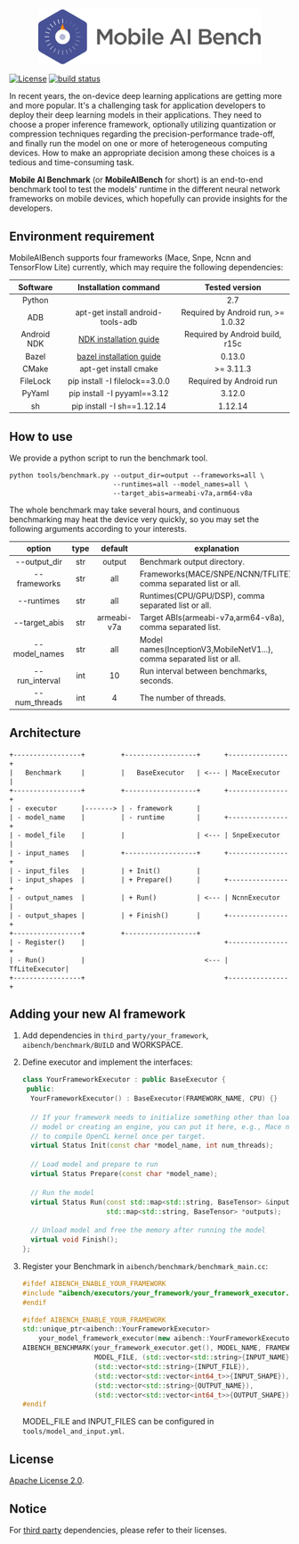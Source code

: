 <div align="center">
<img src="logo.png" width="400" alt="Mobile AI Bench" />
</div>

[![License](https://img.shields.io/badge/License-Apache%202.0-blue.svg)](LICENSE)
[![build status](http://v9.git.n.xiaomi.com/deep-computing/mobile-ai-bench/badges/master/build.svg)](http://v9.git.n.xiaomi.com/deep-computing/mobile-ai-bench/commits/master)

In recent years, the on-device deep learning applications are getting more and
more popular. It's a challenging task for application developers to deploy their
deep learning models in their applications. They need to choose a proper
inference framework, optionally utilizing quantization or compression
techniques regarding the precision-performance trade-off, and finally
run the model on one or more of heterogeneous computing devices. How to make an
appropriate decision among these choices is a tedious and time-consuming task.

**Mobile AI Benchmark** (or **MobileAIBench** for short) is an end-to-end 
benchmark tool to test the models' runtime in the different neural network 
frameworks on mobile devices, which hopefully can provide insights for the 
developers.

## Environment requirement

MobileAIBench supports four frameworks (Mace, Snpe, Ncnn and TensorFlow Lite) 
currently, which may require the following dependencies:

| Software  | Installation command  | Tested version  |
| :-------: | :-------------------: | :-------------: |
| Python  |   | 2.7  |
| ADB  | apt-get install android-tools-adb  | Required by Android run, >= 1.0.32  |
| Android NDK  | [NDK installation guide](https://developer.android.com/ndk/guides/setup#install) | Required by Android build, r15c |
| Bazel  | [bazel installation guide](https://docs.bazel.build/versions/master/install.html)  | 0.13.0  |
| CMake  | apt-get install cmake  | >= 3.11.3  |
| FileLock  | pip install -I filelock==3.0.0  | Required by Android run  |
| PyYaml  | pip install -I pyyaml==3.12  | 3.12.0  |
| sh  | pip install -I sh==1.12.14  | 1.12.14  |

## How to use

We provide a python script to run the benchmark tool.
```
python tools/benchmark.py --output_dir=output --frameworks=all \
                          --runtimes=all --model_names=all \
                          --target_abis=armeabi-v7a,arm64-v8a
```
The whole benchmark may take several hours, and continuous benchmarking may heat
the device very quickly, so you may set the following arguments according to your
interests. 

| option         | type | default     | explanation |
| :-----------:  | :--: | :----------:| ------------|
| --output_dir   | str  | output      | Benchmark output directory. |
| --frameworks   | str  | all         | Frameworks(MACE/SNPE/NCNN/TFLITE), comma separated list or all. |
| --runtimes     | str  | all         | Runtimes(CPU/GPU/DSP), comma separated list or all. |
| --target_abis  | str  | armeabi-v7a | Target ABIs(armeabi-v7a,arm64-v8a), comma separated list. |
| --model_names  | str  | all         | Model names(InceptionV3,MobileNetV1...), comma separated list or all. |
| --run_interval | int  | 10          | Run interval between benchmarks, seconds. |
| --num_threads  | int  | 4           | The number of threads. |

## Architecture
```
+-----------------+         +------------------+      +---------------+
|   Benchmark     |         |   BaseExecutor   | <--- | MaceExecutor  |
+-----------------+         +------------------+      +---------------+
| - executor      |-------> | - framework      |
| - model_name    |         | - runtime        |      +---------------+
| - model_file    |         |                  | <--- | SnpeExecutor  |
| - input_names   |         +------------------+      +---------------+
| - input_files   |         | + Init()         |
| - input_shapes  |         | + Prepare()      |      +---------------+
| - output_names  |         | + Run()          | <--- | NcnnExecutor  |
| - output_shapes |         | + Finish()       |      +---------------+
+-----------------+         +------------------+               
| - Register()    |                                   +---------------+
| - Run()         |                              <--- | TfLiteExecutor|
+-----------------+                                   +---------------+

```
## Adding your new AI framework

1. Add dependencies in `third_party/your_framework`, `aibench/benchmark/BUILD` and WORKSPACE.

2. Define executor and implement the interfaces:

    ```c++
    class YourFrameworkExecutor : public BaseExecutor {
     public:
      YourFrameworkExecutor() : BaseExecutor(FRAMEWORK_NAME, CPU) {}
      
      // If your framework needs to initialize something other than loading 
      // model or creating an engine, you can put it here, e.g., Mace needs 
      // to compile OpenCL kernel once per target.
      virtual Status Init(const char *model_name, int num_threads);

      // Load model and prepare to run
      virtual Status Prepare(const char *model_name);
      
      // Run the model
      virtual Status Run(const std::map<std::string, BaseTensor> &inputs,
                         std::map<std::string, BaseTensor> *outputs);
      
      // Unload model and free the memory after running the model
      virtual void Finish();
    };
    ```

3. Register your Benchmark in `aibench/benchmark/benchmark_main.cc`:

    ```c++
    #ifdef AIBENCH_ENABLE_YOUR_FRAMEWORK
    #include "aibench/executors/your_framework/your_framework_executor.h"
    #endif
    ```

    ```c++
    #ifdef AIBENCH_ENABLE_YOUR_FRAMEWORK
    std::unique_ptr<aibench::YourFrameworkExecutor>
        your_model_framework_executor(new aibench::YourFrameworkExecutor());
    AIBENCH_BENCHMARK(your_framework_executor.get(), MODEL_NAME, FRAMEWORK_NAME, CPU,
                      MODEL_FILE, (std::vector<std::string>{INPUT_NAME}),
                      (std::vector<std::string>{INPUT_FILE}),
                      (std::vector<std::vector<int64_t>>{INPUT_SHAPE}),
                      (std::vector<std::string>{OUTPUT_NAME}),
                      (std::vector<std::vector<int64_t>>{OUTPUT_SHAPE}));
    #endif
    ```
   MODEL_FILE and INPUT_FILES can be configured in `tools/model_and_input.yml`.


## License
[Apache License 2.0](LICENSE).

## Notice
For [third party](third_party) dependencies, please refer to their licenses.
